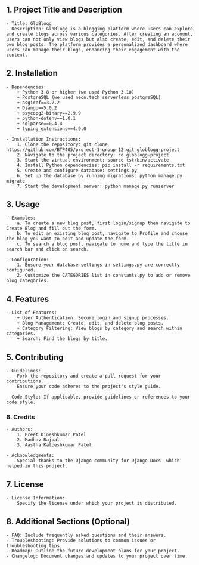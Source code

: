 ## 1. Project Title and Description
    - Title: GloBlogg
    - Description: GloBlogg is a blogging platform where users can explore and create blogs across various categories. After creating an account, users can not only view blogs but also create, edit, and delete their own blog posts. The platform provides a personalized dashboard where users can manage their blogs, enhancing their engagement with the content.

## 2. Installation
    - Dependencies: 
        + Python 3.8 or higher (we used Python 3.10)
        + PostgreSQL (we used neon.tech serverless postgreSQL)
        + asgiref==3.7.2
        + Django==5.0.2
        + psycopg2-binary==2.9.9
        + python-dotenv==1.0.1
        + sqlparse==0.4.4
        + typing_extensions==4.9.0

    - Installation Instructions: 
        1. Clone the repository: git clone https://github.com/BTP405/project-1-group-12.git globlogg-project
        2. Navigate to the project directory: cd globlogg-project
        3. Start the virtual environment: source tst/bin/activate
        4. Install Python dependencies: pip install -r requirements.txt
        5. Create and configure database: settings.py
        6. Set up the database by running migrations: python manage.py migrate
        7. Start the development server: python manage.py runserver
    
## 3. Usage
    - Examples: 
        a. To create a new blog post, first login/signup then navigate to Create Blog and fill out the form.
        b. To edit an existing blog post, navigate to Profile and choose the blog you want to edit and update the form.
        c. To search a blog post, navigate to home and type the title in search bar and click on search.

    - Configuration: 
        1. Ensure your database settings in settings.py are correctly configured.
        2. Customize the CATEGORIES list in constants.py to add or remove blog categories.

## 4. Features
    - List of Features: 
        + User Authentication: Secure login and signup processes.
        + Blog Management: Create, edit, and delete blog posts.
        + Category Filtering: View blogs by category and search within categories.
        + Search: Find the blogs by title.

## 5. Contributing
    - Guidelines: 
        Fork the repository and create a pull request for your contributions.
        Ensure your code adheres to the project's style guide.

    - Code Style: If applicable, provide guidelines or references to your code style.

### 6. Credits

    - Authors: 
        1. Preet Dineshkumar Patel
        2. Madhav Rajpal
        3. Aastha Kalpeshkumar Patel

    - Acknowledgments: 
        Special thanks to the Django community for Django Docs  which helped in this project.


## 7. License
    - License Information:
        Specify the license under which your project is distributed.
    
## 8. Additional Sections (Optional)
    - FAQ: Include frequently asked questions and their answers.
    - Troubleshooting: Provide solutions to common issues or troubleshooting tips.
    - Roadmap: Outline the future development plans for your project.
    - Changelog: Document changes and updates to your project over time.
